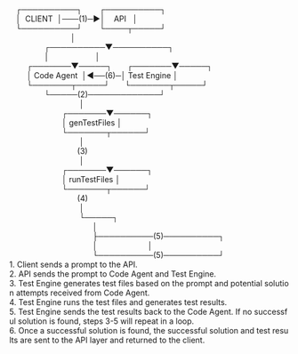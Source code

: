    ┌──────────┐        ┌──────────┐\
   │  CLIENT  │───(1)─▶│    API   │\
   └──────────┘        └────┬─────┘\
                            │\
                ┌──────────▼──────────┐\
                │                     │\
        ┌───────▼─────┐       ┌───────▼─────┐\
        │ Code Agent  │◀──(6)─│ Test Engine │\
        └───────┬─────┘       └───────┬─────┘\
                └─────(2)─────────────┘\
                                │\
                        ┌───────▼──────┐\
                        │ genTestFiles │\
                        └───────┬──────┘\
                                │\
                               (3)\
                                │\
                        ┌───────▼──────┐\
                        │ runTestFiles │\
                        └───────┬──────┘\
                               (4)\
                                │\
                                └─────┐\
                                      │\
                                      ├──────────(5)──────────┐\
                                      │                       │\
                                      └──────────(5)──────────┘\
1. Client sends a prompt to the API.
2. API sends the prompt to Code Agent and Test Engine.
3. Test Engine generates test files based on the prompt and potential solution attempts received from Code Agent.
4. Test Engine runs the test files and generates test results.
5. Test Engine sends the test results back to the Code Agent. If no successful solution is found, steps 3-5 will repeat in a loop.
6. Once a successful solution is found, the successful solution and test results are sent to the API layer and returned to the client.